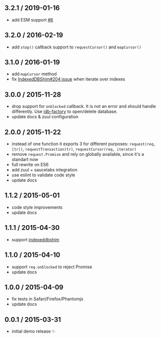 ## 3.2.1 / 2019-01-16

* add ESM support [#6](https://github.com/treojs/idb-request/pull/6)

## 3.2.0 / 2016-02-19

* add `stop()` callback support to `requestCursor()` and `mapCursor()`

## 3.1.0 / 2016-01-19

* add `mapCursor` method
* fix [IndexedDBShim#204 issue](https://github.com/axemclion/IndexedDBShim/issues/204) when iterate over indexes

## 3.0.0 / 2015-11-28

* drop support for `onblocked` callback. It is not an error and should handle differently.
  Use [idb-factory](https://github.com/treojs/idb-factory) to open/delete database.
* update docs & zuul configuration

## 2.0.0 / 2015-11-22

* instead of one function it exports 3 for different purposes:
  `request(req, [tr])`, `requestTransaction(tr)`, `requestCursor(req, iterator)`
* remove `request.Promise` and rely on globally available, since it's a standart now
* full rewrite on ES6
* add zuul + saucelabs integration
* use eslint to validate code style
* update docs

## 1.1.2 / 2015-05-01

* code style improvements
* update docs

## 1.1.1 / 2015-04-30

* support [indexeddbshim](https://github.com/axemclion/IndexedDBShim)

## 1.1.0 / 2015-04-10

* support `req.onblocked` to reject Promise
* update docs

## 1.0.0 / 2015-04-09

* fix tests in Safari/Firefox/Phantomjs
* update docs

## 0.0.1 / 2015-03-31

* initial demo release :sparkles:
